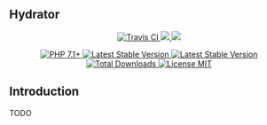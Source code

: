 Hydrator
----------------------

<p align="center">
    <a href="https://travis-ci.org/SerafimArts/Hydrator">
        <img src="https://travis-ci.org/SerafimArts/Hydrator.svg?branch=master" alt="Travis CI" />
    </a>
    <a href="https://codeclimate.com/github/SerafimArts/Hydrator/test_coverage">
        <img src="https://api.codeclimate.com/v1/badges/ee98e53136071f35e4d5/test_coverage" />
    </a>
    <a href="https://codeclimate.com/github/SerafimArts/Hydrator/maintainability">
        <img src="https://api.codeclimate.com/v1/badges/ee98e53136071f35e4d5/maintainability" />
    </a>
</p>
<p align="center">
    <a href="https://packagist.org/packages/rds/hydrator">
        <img src="https://img.shields.io/badge/PHP-7.2+-ff0140.svg" alt="PHP 7.1+" />
    </a>
    <a href="https://packagist.org/packages/rds/hydrator">
        <img src="https://poser.pugx.org/rds/hydrator/version" alt="Latest Stable Version" />
    </a>
    <a href="https://packagist.org/packages/rds/hydrator">
        <img src="https://poser.pugx.org/rds/hydrator/v/unstable" alt="Latest Stable Version" />
    </a>
    <a href="https://packagist.org/packages/rds/hydrator">
        <img src="https://poser.pugx.org/rds/hydrator/downloads" alt="Total Downloads" />
    </a>
    <a href="https://raw.githubusercontent.com/SerafimArts/Hydrator/master/LICENSE.md">
        <img src="https://poser.pugx.org/rds/hydrator/license" alt="License MIT" />
    </a>
</p>

## Introduction

TODO
